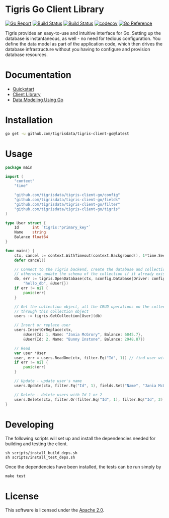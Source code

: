 # Tigris Go Client Library

[![Go Report](https://goreportcard.com/badge/github.com/tigrisdata/tigris-client-go)](https://goreportcard.com/report/github.com/tigrisdata/tigris-client-go)
[![Build Status](https://github.com/tigrisdata/tigris-client-go/workflows/go-test/badge.svg)]()
[![Build Status](https://github.com/tigrisdata/tigris-client-go/workflows/go-lint/badge.svg)]()
[![codecov](https://codecov.io/gh/tigrisdata/tigris-client-go/branch/main/graph/badge.svg)](https://codecov.io/gh/tigrisdata/tigris-client-go)
[![Go Reference](https://pkg.go.dev/badge/github.com/tigrisdata/tigris-client-go.svg)](https://pkg.go.dev/github.com/tigrisdata/tigris-client-go)

Tigris provides an easy-to-use and intuitive interface for Go. Setting up 
the database is instantaneous, as well - no need for tedious configuration. 
You define the data model as part of the application code, which then drives 
the database infrastructure without you having to configure and provision 
database resources.

# Documentation
- [Quickstart](https://docs.tigrisdata.com/quickstart/with-go)
- [Client Library](https://docs.tigrisdata.com/client-libraries/go)
- [Data Modeling Using Go](https://docs.tigrisdata.com/datamodels/using-go)

# Installation

```sh
go get -u github.com/tigrisdata/tigris-client-go@latest
```

# Usage

```go
package main

import (
	"context"
	"time"

	"github.com/tigrisdata/tigris-client-go/config"
	"github.com/tigrisdata/tigris-client-go/fields"
	"github.com/tigrisdata/tigris-client-go/filter"
	"github.com/tigrisdata/tigris-client-go/tigris"
)

type User struct {
	Id      int `tigris:"primary_key"`
	Name    string
	Balance float64
}

func main() {
	ctx, cancel := context.WithTimeout(context.Background(), 1*time.Second)
	defer cancel()

	// Connect to the Tigris backend, create the database and collection if they don't exist,
	// otherwise update the schema of the collection if it already exists
	db, err := tigris.OpenDatabase(ctx, &config.Database{Driver: config.Driver{URL: "localhost:8081"}},
		"hello_db", &User{})
	if err != nil {
		panic(err)
	}

	// Get the collection object, all the CRUD operations on the collection will be performed
	// through this collection object
	users := tigris.GetCollection[User](db)

	// Insert or replace user
	users.InsertOrReplace(ctx,
		&User{Id: 1, Name: "Jania McGrory", Balance: 6045.7},
		&User{Id: 2, Name: "Bunny Instone", Balance: 2948.87})

	// Read
	var user *User
	user, err = users.ReadOne(ctx, filter.Eq("Id", 1)) // find user with Id 1
	if err != nil {
		panic(err)
	}

	// Update - update user's name
	users.Update(ctx, filter.Eq("Id", 1), fields.Set("Name", "Jania McGrover"))

	// Delete - delete users with Id 1 or 2
	users.Delete(ctx, filter.Or(filter.Eq("Id", 1), filter.Eq("Id", 2)))
}
```

# Developing

The following scripts will set up and install the dependencies needed for 
building and testing the client.

```shell
sh scripts/install_build_deps.sh
sh scripts/install_test_deps.sh
```

Once the dependencies have been installed, the tests can be run simply by

```shell
make test
```

# License

This software is licensed under the [Apache 2.0](LICENSE).
